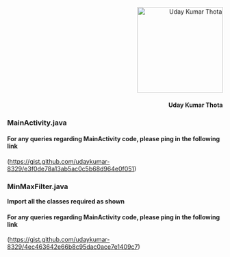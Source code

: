 <div align="right">
<img src="https://quantum-tech-solutions.github.io/Using-Volley-in-Android/images/udayprofile.jpg" alt="Uday Kumar Thota" width="200">
  <h4>Uday Kumar Thota</h4>
</div>

### MainActivity.java
<script src="https://gist.github.com/udaykumar-8329/e3f0de78a13ab5ac0c5b68d964e0f051.js"></script>

#### For any queries regarding MainActivity code, please ping in the following link 
(https://gist.github.com/udaykumar-8329/e3f0de78a13ab5ac0c5b68d964e0f051)

### MinMaxFilter.java
**Import all the classes required as shown**

<script src="https://gist.github.com/udaykumar-8329/4ec463642e66b8c95dac0ace7e1409c7.js"></script>

#### For any queries regarding MainActivity code, please ping in the following link 
(https://gist.github.com/udaykumar-8329/4ec463642e66b8c95dac0ace7e1409c7)
